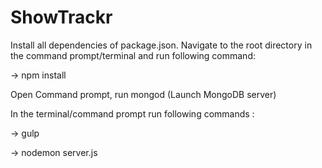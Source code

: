 # ShowTrackr

Install all dependencies of package.json. Navigate to the root directory in the command prompt/terminal and run following command:

-> npm install

Open Command prompt, run mongod (Launch MongoDB server)

In the terminal/command prompt run following commands : 

-> gulp

-> nodemon server.js
